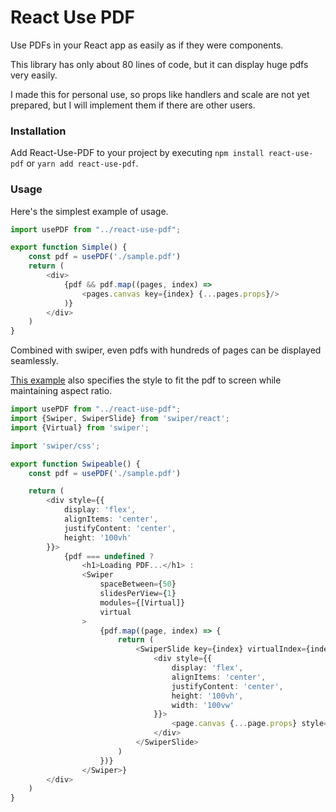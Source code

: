 # React Use PDF

Use PDFs in your React app as easily as if they were components.

This library has only about 80 lines of code, but it can display huge pdfs very easily.

I made this for personal use, so props like handlers and scale are not yet prepared, but I will implement them if there
are other users.

### Installation

Add React-Use-PDF to your project by executing `npm install react-use-pdf` or `yarn add react-use-pdf`.

### Usage

Here's the simplest example of usage.

```typescript jsx
import usePDF from "../react-use-pdf";

export function Simple() {
    const pdf = usePDF('./sample.pdf')
    return (
        <div>
            {pdf && pdf.map((pages, index) =>
                <pages.canvas key={index} {...pages.props}/>
            )}
        </div>
    )
}
```

Combined with swiper, even pdfs with hundreds of pages can be displayed seamlessly.

[This example](https://spicyislandfruits.github.io/react-use-pdf/) also specifies the style to fit the pdf to screen while maintaining aspect ratio.

```typescript jsx
import usePDF from "../react-use-pdf";
import {Swiper, SwiperSlide} from 'swiper/react';
import {Virtual} from 'swiper';

import 'swiper/css';

export function Swipeable() {
    const pdf = usePDF('./sample.pdf')

    return (
        <div style={{
            display: 'flex',
            alignItems: 'center',
            justifyContent: 'center',
            height: '100vh'
        }}>
            {pdf === undefined ?
                <h1>Loading PDF...</h1> :
                <Swiper
                    spaceBetween={50}
                    slidesPerView={1}
                    modules={[Virtual]}
                    virtual
                >
                    {pdf.map((page, index) => {
                        return (
                            <SwiperSlide key={index} virtualIndex={index}>
                                <div style={{
                                    display: 'flex',
                                    alignItems: 'center',
                                    justifyContent: 'center',
                                    height: '100vh',
                                    width: '100vw'
                                }}>
                                    <page.canvas {...page.props} style={{maxHeight: '100%', maxWidth: '100%'}}/>
                                </div>
                            </SwiperSlide>
                        )
                    })}
                </Swiper>}
        </div>
    )
}
```